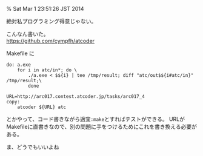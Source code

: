 % Sat Mar 1 23:51:26 JST 2014

絶対私プログラミング得意じゃない。

こんなん書いた。  
https://github.com/cympfh/atcoder

Makefile に

```make
do: a.exe
    for i in atc/in*; do \
        ./a.exe < $${i} | tee /tmp/result; diff "atc/out$${i#atc/in}" /tmp/result;\
        done

URL=http://arc017.contest.atcoder.jp/tasks/arc017_4
copy:
    atcoder ${URL} atc
```

とかやって、コード書きながら適宜`:make`とすればテストができる。
URLがMakefileに直書きなので、別の問題に手をつけるためにこれを書き換える必要がある。

ま、どうでもいいよね
